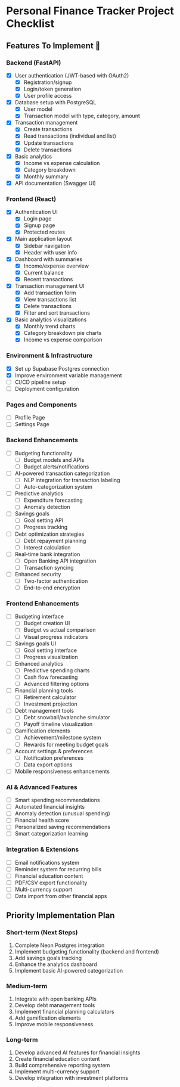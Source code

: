 # Personal Finance Tracker Project Checklist

## Features To Implement 🚀

### Backend (FastAPI)
- [x] User authentication (JWT-based with OAuth2)
  - [x] Registration/signup
  - [x] Login/token generation
  - [x] User profile access
- [x] Database setup with PostgreSQL
  - [x] User model
  - [x] Transaction model with type, category, amount
- [x] Transaction management
  - [x] Create transactions
  - [x] Read transactions (individual and list)
  - [x] Update transactions
  - [x] Delete transactions
- [x] Basic analytics
  - [x] Income vs expense calculation
  - [x] Category breakdown
  - [x] Monthly summary
- [x] API documentation (Swagger UI)

### Frontend (React)
- [x] Authentication UI
  - [x] Login page
  - [x] Signup page
  - [x] Protected routes
- [x] Main application layout
  - [x] Sidebar navigation
  - [x] Header with user info
- [x] Dashboard with summaries
  - [x] Income/expense overview
  - [x] Current balance
  - [x] Recent transactions
- [x] Transaction management UI
  - [x] Add transaction form
  - [x] View transactions list
  - [x] Delete transactions
  - [x] Filter and sort transactions
- [x] Basic analytics visualizations
  - [x] Monthly trend charts
  - [x] Category breakdown pie charts
  - [x] Income vs expense comparison

### Environment & Infrastructure
- [X] Set up Supabase Postgres connection
- [X] Improve environment variable management
- [ ] CI/CD pipeline setup
- [ ] Deployment configuration

### Pages and Components
- [ ] Profile Page
- [ ] Settings Page

### Backend Enhancements
- [ ] Budgeting functionality
  - [ ] Budget models and APIs
  - [ ] Budget alerts/notifications
- [ ] AI-powered transaction categorization
  - [ ] NLP integration for transaction labeling
  - [ ] Auto-categorization system
- [ ] Predictive analytics
  - [ ] Expenditure forecasting
  - [ ] Anomaly detection
- [ ] Savings goals
  - [ ] Goal setting API
  - [ ] Progress tracking
- [ ] Debt optimization strategies
  - [ ] Debt repayment planning
  - [ ] Interest calculation
- [ ] Real-time bank integration
  - [ ] Open Banking API integration
  - [ ] Transaction syncing
- [ ] Enhanced security
  - [ ] Two-factor authentication
  - [ ] End-to-end encryption

### Frontend Enhancements
- [ ] Budgeting interface
  - [ ] Budget creation UI
  - [ ] Budget vs actual comparison
  - [ ] Visual progress indicators
- [ ] Savings goals UI
  - [ ] Goal setting interface
  - [ ] Progress visualization
- [ ] Enhanced analytics
  - [ ] Predictive spending charts
  - [ ] Cash flow forecasting
  - [ ] Advanced filtering options
- [ ] Financial planning tools
  - [ ] Retirement calculator
  - [ ] Investment projection
- [ ] Debt management tools
  - [ ] Debt snowball/avalanche simulator
  - [ ] Payoff timeline visualization
- [ ] Gamification elements
  - [ ] Achievement/milestone system
  - [ ] Rewards for meeting budget goals
- [ ] Account settings & preferences
  - [ ] Notification preferences
  - [ ] Data export options
- [ ] Mobile responsiveness enhancements

### AI & Advanced Features
- [ ] Smart spending recommendations
- [ ] Automated financial insights
- [ ] Anomaly detection (unusual spending)
- [ ] Financial health score
- [ ] Personalized saving recommendations
- [ ] Smart categorization learning

### Integration & Extensions
- [ ] Email notifications system
- [ ] Reminder system for recurring bills
- [ ] Financial education content
- [ ] PDF/CSV export functionality
- [ ] Multi-currency support
- [ ] Data import from other financial apps

## Priority Implementation Plan

### Short-term (Next Steps)
1. Complete Neon Postgres integration
2. Implement budgeting functionality (backend and frontend)
3. Add savings goals tracking
4. Enhance the analytics dashboard
5. Implement basic AI-powered categorization

### Medium-term
1. Integrate with open banking APIs
2. Develop debt management tools
3. Implement financial planning calculators
4. Add gamification elements
5. Improve mobile responsiveness

### Long-term
1. Develop advanced AI features for financial insights
2. Create financial education content
3. Build comprehensive reporting system
4. Implement multi-currency support
5. Develop integration with investment platforms

